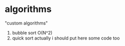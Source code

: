 # algorithms
"custom algorithms"
1) bubble sort O(N^2)
2) quick sort
actually i should put here some code too
